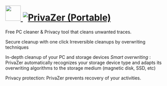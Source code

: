 # [<img src="https://cdn.jsdelivr.net/gh/AdmiringWorm/chocolatey-packages@4186f9b8e5f01268d77ce22ee9ce679345b31a1c/automatic/privazer/icons/128x128.png" height="48" width="48" /> ![PrivaZer (Portable)](https://img.shields.io/chocolatey/v/privazer.portable.svg?label=PrivaZer%20(Portable)&style=for-the-badge)](https://chocolatey.org/packages/privazer.portable)

Free PC cleaner & Privacy tool that cleans unwanted traces.

Secure cleanup with one click Irreversible cleanups by overwriting techniques

In-depth cleanup of your PC and storage devices *Smart overwriting* : PrivaZer automatically recognizes your storage device type and adapts its overwriting algorithms to the storage medium (magnetic disk, SSD, etc)

Privacy protection: PrivaZer prevents recovery of your activities.
